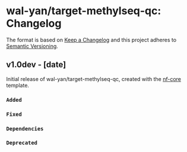 # wal-yan/target-methylseq-qc: Changelog

The format is based on [Keep a Changelog](https://keepachangelog.com/en/1.0.0/)
and this project adheres to [Semantic Versioning](https://semver.org/spec/v2.0.0.html).

## v1.0dev - [date]

Initial release of wal-yan/target-methylseq-qc, created with the [nf-core](https://nf-co.re/) template.

### `Added`

### `Fixed`

### `Dependencies`

### `Deprecated`

